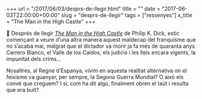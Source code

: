 +++
url = "/2017/06/03/desprs-de-llegir.html"
title = ""
date = "2017-06-03T22:00:00+00:00"
slug = "desprs-de-llegir"
tags = ["ressenyes"]
x_title = "The Man in the High Castle"
+++

📖 Després de llegir [*The Man in the High Castle*](https://en.wikipedia.org/wiki/The_Man_in_the_High_Castle) de Philip K. Dick, estic començant a veure d’una altra manera aquest maldecap del franquisme que no s’acaba mai, malgrat que el dictador va morir ja fa més de quaranta anys. Carrero Blanco, el Valle de los Caídos, els judicis i les lleis encara vigents, la impunitat dels crims…

Nosaltres, al Regne d’Espanya, vivim en aquesta realitat alternativa on el feixisme va guanyar, per sempre, la Segona Guerra Mundial? O això els convé que creguem? I si, com ha dit algú, finalment obren el taüt i resulta que era buit?
